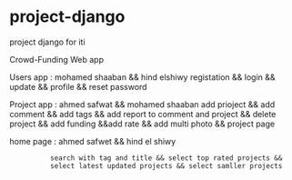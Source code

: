 # project-django
project django for iti






Crowd-Funding Web app



Users app :     mohamed shaaban && hind elshiwy
                registation && login && update && profile && reset password 


Project app :  ahmed safwat && mohamed shaaban
                add prioject && add comment && add tags 
                && add report to comment and project && delete project 
                && add funding &&add rate && add multi photo
                && project page

home page :  ahmed safwet && hind el shiwy  

              search with tag and title && select top rated projects && 
              select latest updated projects && select samller projects 
